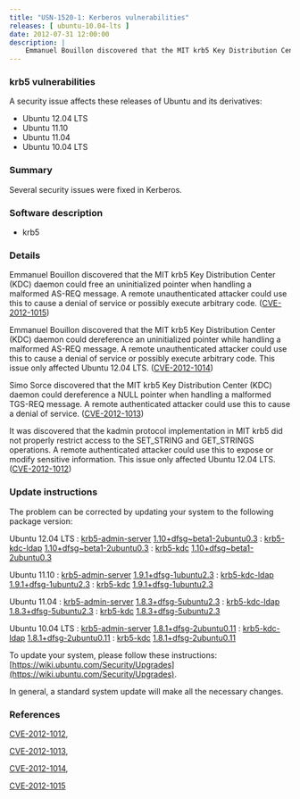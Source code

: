 ```yaml
---
title: "USN-1520-1: Kerberos vulnerabilities"
releases: [ ubuntu-10.04-lts ]
date: 2012-07-31 12:00:00
description: |
    Emmanuel Bouillon discovered that the MIT krb5 Key Distribution Center (KDC) daemon could free an uninitialized pointer when handling a malformed AS-REQ message. A remote unauthenticated attacker could use this to cause a denial of service or possibly execute arbitrary code. ([CVE-2012-1015](http://people.ubuntu.com/~ubuntu-security/cve/CVE-2012-1015))
--- 
```

 
### krb5 vulnerabilities

A security issue affects these releases of Ubuntu and its derivatives:

* Ubuntu 12.04 LTS
* Ubuntu 11.10
* Ubuntu 11.04
* Ubuntu 10.04 LTS

### Summary

Several security issues were fixed in Kerberos. 

### Software description

* krb5 

### Details

Emmanuel Bouillon discovered that the MIT krb5 Key Distribution Center (KDC) daemon could free an uninitialized pointer when handling a malformed AS-REQ message. A remote unauthenticated attacker could use this to cause a denial of service or possibly execute arbitrary code. ([CVE-2012-1015](http://people.ubuntu.com/~ubuntu-security/cve/CVE-2012-1015))

Emmanuel Bouillon discovered that the MIT krb5 Key Distribution Center (KDC) daemon could dereference an uninitialized pointer while handling a malformed AS-REQ message. A remote unauthenticated attacker could use this to cause a denial of service or possibly execute arbitrary code. This issue only affected Ubuntu 12.04 LTS. ([CVE-2012-1014](http://people.ubuntu.com/~ubuntu-security/cve/CVE-2012-1014))

Simo Sorce discovered that the MIT krb5 Key Distribution Center (KDC) daemon could dereference a NULL pointer when handling a malformed TGS-REQ message. A remote authenticated attacker could use this to cause a denial of service. ([CVE-2012-1013](http://people.ubuntu.com/~ubuntu-security/cve/CVE-2012-1013))

It was discovered that the kadmin protocol implementation in MIT krb5 did not properly restrict access to the SET_STRING and GET_STRINGS operations. A remote authenticated attacker could use this to expose or modify sensitive information. This issue only affected Ubuntu 12.04 LTS. ([CVE-2012-1012](http://people.ubuntu.com/~ubuntu-security/cve/CVE-2012-1012)) 

### Update instructions

The problem can be corrected by updating your system to the following package version:

Ubuntu 12.04 LTS
 : [krb5-admin-server](https://launchpad.net/ubuntu/+source/krb5) <span> [1.10+dfsg~beta1-2ubuntu0.3](https://launchpad.net/ubuntu/+source/krb5/1.10+dfsg~beta1-2ubuntu0.3) </span> 
 : [krb5-kdc-ldap](https://launchpad.net/ubuntu/+source/krb5) <span> [1.10+dfsg~beta1-2ubuntu0.3](https://launchpad.net/ubuntu/+source/krb5/1.10+dfsg~beta1-2ubuntu0.3) </span> 
 : [krb5-kdc](https://launchpad.net/ubuntu/+source/krb5) <span> [1.10+dfsg~beta1-2ubuntu0.3](https://launchpad.net/ubuntu/+source/krb5/1.10+dfsg~beta1-2ubuntu0.3) </span> 

Ubuntu 11.10
 : [krb5-admin-server](https://launchpad.net/ubuntu/+source/krb5) <span> [1.9.1+dfsg-1ubuntu2.3](https://launchpad.net/ubuntu/+source/krb5/1.9.1+dfsg-1ubuntu2.3) </span> 
 : [krb5-kdc-ldap](https://launchpad.net/ubuntu/+source/krb5) <span> [1.9.1+dfsg-1ubuntu2.3](https://launchpad.net/ubuntu/+source/krb5/1.9.1+dfsg-1ubuntu2.3) </span> 
 : [krb5-kdc](https://launchpad.net/ubuntu/+source/krb5) <span> [1.9.1+dfsg-1ubuntu2.3](https://launchpad.net/ubuntu/+source/krb5/1.9.1+dfsg-1ubuntu2.3) </span> 

Ubuntu 11.04
 : [krb5-admin-server](https://launchpad.net/ubuntu/+source/krb5) <span> [1.8.3+dfsg-5ubuntu2.3](https://launchpad.net/ubuntu/+source/krb5/1.8.3+dfsg-5ubuntu2.3) </span> 
 : [krb5-kdc-ldap](https://launchpad.net/ubuntu/+source/krb5) <span> [1.8.3+dfsg-5ubuntu2.3](https://launchpad.net/ubuntu/+source/krb5/1.8.3+dfsg-5ubuntu2.3) </span> 
 : [krb5-kdc](https://launchpad.net/ubuntu/+source/krb5) <span> [1.8.3+dfsg-5ubuntu2.3](https://launchpad.net/ubuntu/+source/krb5/1.8.3+dfsg-5ubuntu2.3) </span> 

Ubuntu 10.04 LTS
 : [krb5-admin-server](https://launchpad.net/ubuntu/+source/krb5) <span> [1.8.1+dfsg-2ubuntu0.11](https://launchpad.net/ubuntu/+source/krb5/1.8.1+dfsg-2ubuntu0.11) </span> 
 : [krb5-kdc-ldap](https://launchpad.net/ubuntu/+source/krb5) <span> [1.8.1+dfsg-2ubuntu0.11](https://launchpad.net/ubuntu/+source/krb5/1.8.1+dfsg-2ubuntu0.11) </span> 
 : [krb5-kdc](https://launchpad.net/ubuntu/+source/krb5) <span> [1.8.1+dfsg-2ubuntu0.11](https://launchpad.net/ubuntu/+source/krb5/1.8.1+dfsg-2ubuntu0.11) </span> 

To update your system, please follow these instructions: [https://wiki.ubuntu.com/Security/Upgrades](https://wiki.ubuntu.com/Security/Upgrades).

In general, a standard system update will make all the necessary changes. 

### References

 [CVE-2012-1012](http://people.ubuntu.com/~ubuntu-security/cve/CVE-2012-1012), 

 [CVE-2012-1013](http://people.ubuntu.com/~ubuntu-security/cve/CVE-2012-1013), 

 [CVE-2012-1014](http://people.ubuntu.com/~ubuntu-security/cve/CVE-2012-1014), 

 [CVE-2012-1015](http://people.ubuntu.com/~ubuntu-security/cve/CVE-2012-1015)
 
